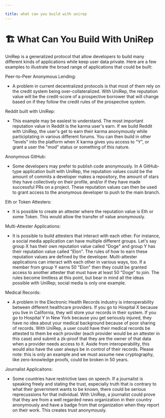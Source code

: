 ```yaml
---

title: what can you build with unirep
---
```


# 🏗️ What Can You Build With UniRep

UniRep is a generalized protocol that allow developers to build many different kinds of applications while keep user data private. Here are a few examples to illustrate the broad range of applications that could be built:

Peer-to-Peer Anonymous Lending:
 - A problem in current decentralized protocols is that most of them rely on the credit system being over-collateralized. With UniRep, the reputation value will be the credit-score of a prospective borrower that will change based on if they follow the credit rules of the prospective system.

Reddit built with UniRep:
- This example may be easiest to understand. The most important reputation value in Reddit is the karma user's earn. If we build Reddit with UniRep, the user's get to earn their karma anonymously while participtating in various different forums. You can then build in other "levels" into the platform when X karma gives you access to "Y", or grant a user the "mod" status or something of this nature.

Anonymous GitHub:
- Some developers may prefer to publish code anonymously. In A GitHub-type application built with UniRep, the reputation values could be the amount of commits a developer makes a repository, the amount of stars they have collectively on their profile, and/or if they have made successful PRs on a project. These reputation values can then be used to grant access to the anonymous developer to push to the main branch.

Eth or Token Attesters:
- It is possible to create an attester where the reputation value is Eth or some Token. This would allow the transfer of value anonymously. 

Multi-Attester Applications:
- It is possible to build attesters that interact with each other. For instance, a social media application can have multiple different groups. Let's say group X has their own reputation value called "Doge" and group Y has their reputation value called "Elon". The rules of how to earn these reputation values are defined by the developer. Multi-attester applications can interact with each other in various ways, too. If a member from group Y earns 50 "Elon" then they could be granted access to another attester that must have at least 50 "Doge" to join. The rules become limitless at this point, but bear in mind all the ideas possible with UniRep; social media is only one example.

Medical Records:
- A problem in the Electronic Health Records industry is interoperability between different healthcare providers. If you go to Hospital X because you live in California, they will store your records in their system. If you go to Hospital Y in New York because you get seriously injured, they have no idea about your medical background because of poor sharing of records. With UniRep, a user could have their medical records be attested to them be each provider (each provider would be an attester in this case) and submit a zk-proof  that they are the owner of that data when a provider needs access to it. Aside from interoperability, this would also have the user always be in control of their records. Please note: this is only an example and we must assume new cryptography, like zero-knowledge proofs, could be broken in 50 years.

Journalist Applicaitons:
- Some countries have restrictive laws on speech. If a journalist is speaking freely and stating the trust, especially truth that is contrary to what their government wants to be known, there could be serious reprecussions for that individual. With UniRep, a journalist could prove that they are from a well regarded news organization in their country anonymously and have a badge from that organization when they report on their work. This creates trust anonymously.